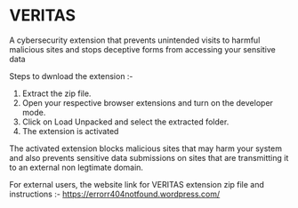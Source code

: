 # VERITAS
A cybersecurity extension that prevents unintended visits to harmful malicious sites and stops deceptive forms from accessing your sensitive data

Steps to dwnload the extension :-
1) Extract the zip file.
2) Open your respective browser extensions and turn on the developer mode.
3) Click on Load Unpacked and select the extracted folder.
4) The extension is activated

The activated extension blocks malicious sites that may harm your system and also prevents sensitive data submissions on sites that are transmitting it to an external non legtimate domain.

For external users, the website link for VERITAS extension zip file and instructions :- https://errorr404notfound.wordpress.com/

